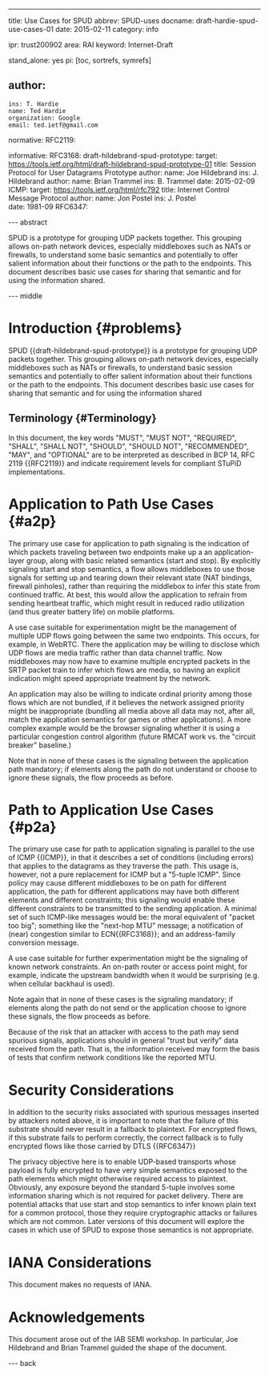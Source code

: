 ---
title: Use Cases for SPUD
abbrev: SPUD-uses
docname: draft-hardie-spud-use-cases-01
date: 2015-02-11
category: info

ipr: trust200902
area: RAI
keyword: Internet-Draft

stand_alone: yes
pi: [toc, sortrefs, symrefs]

author:
 -
    ins: T. Hardie
    name: Ted Hardie
    organization: Google
    email: ted.ietf@gmail.com

normative:
  RFC2119:
 

informative:
  RFC3168:
  draft-hildebrand-spud-prototype:
     target: https://tools.ietf.org/html/draft-hildebrand-spud-prototype-01
     title: Session Protocol for User Datagrams Prototype
     author: 
        name: Joe Hildebrand
        ins: J. Hildebrand
     author:
        name: Brian Trammel
        ins: B. Trammel
     date: 2015-02-09
  ICMP:
     target: https://tools.ietf.org/html/rfc792
     title: Internet Control Message Protocol
     author:
        name: Jon Postel
        ins:  J. Postel   
     date: 1981-09
  RFC6347:

--- abstract

SPUD is a prototype for grouping UDP packets together.  This grouping
allows on-path network devices, especially middleboxes such as NATs or
firewalls, to understand some basic semantics and potentially to
offer salient information about their functions or the path to the
endpoints.  This document describes basic use cases for sharing that
semantic and for using the information shared.



--- middle

Introduction        {#problems}
============

SPUD {{draft-hildebrand-spud-prototype}} is a prototype for grouping
UDP packets together.  This grouping allows on-path network devices,
especially middleboxes such as NATs or firewalls, to understand basic
session semantics and potentially to offer salient information about
their functions or the path to the endpoints.  This document describes
basic use cases for sharing that semantic and for using the
information shared

Terminology          {#Terminology}
-----------
In this document, the key words "MUST", "MUST NOT", "REQUIRED",
"SHALL", "SHALL NOT", "SHOULD", "SHOULD NOT", "RECOMMENDED", "MAY",
and "OPTIONAL" are to be interpreted as described in BCP 14, RFC 2119
{{RFC2119}} and indicate requirement levels for compliant STuPiD
implementations.

Application to Path Use Cases   {#a2p}
=============================

The primary use case for application to path signaling is the
indication of which packets traveling between two endpoints make up a
an application-layer group, along with basic related semantics (start
and stop).  By explicitly signaling start and stop semantics, a flow
allows middleboxes to use those signals for setting up and tearing
down their relevant state (NAT bindings, firewall pinholes), rather
than requiring the middlebox to infer this state from continued
traffic.  At best, this would allow the application to refrain from
sending heartbeat traffic, which might result in reduced radio
utilization (and thus greater battery life) on mobile platforms.

A use case suitable for experimentation might be the management of
multiple UDP flows going between the same two endpoints.  This occurs,
for example, in WebRTC.  There the application may be willing to
disclose which UDP flows are media traffic rather than data channel
traffic. Now middleboxes may now have to examine multiple encrypted
packets in the SRTP packet train to infer which flows are media, so
having an explicit indication might speed appropriate treatment by the
network.

An application may also be willing to indicate ordinal priority among
those flows which are not bundled, if it believes the network
assigned priority might be inappropriate (bundling all media above
all data may not, after all, match the application semantics for
games or other applications).  A more complex example would be the
browser signaling whether it is using a particular congestion control
algorithm (future RMCAT work vs. the "circuit breaker" baseline.)

Note that in none of these cases is the signaling between the 
application path mandatory; if elements along the path do not
understand or choose to ignore these signals, the flow proceeds
as before.

Path to Application Use Cases   {#p2a}
=============================   

The primary use case for path to application signaling is parallel to
the use of ICMP {{ICMP}}, in that it describes a set of conditions
(including errors) that applies to the datagrams as they traverse the
path.  This usage is, however, not a pure replacement for ICMP but a
"5-tuple ICMP".  Since policy may cause different middleboxes to be on
path for different application, the path for different applications
may have both different elements and different constraints; this
signaling would enable these different constraints to be transmitted
to the sending application.  A minimal set of such ICMP-like messages
would be: the moral equivalent of "packet too big"; something like the
"next-hop MTU" message; a notification of (near) congestion similar
to ECN{{RFC3168}}; and an address-family conversion message.

A use case suitable for further experimentation might be the signaling
of known network constraints.  An on-path router or access point
might, for example, indicate the upstream bandwidth when it would
be surprising (e.g. when cellular backhaul is used).

Note again that in none of these cases is the signaling mandatory; if
elements along the path do not send or the application choose to ignore
these signals, the flow proceeds as before.

Because of the risk that an attacker with access to the path may
send spurious signals, applications should in general "trust but
verify" data received from the path.  That is, the information
received may form the basis of tests that confirm network conditions
like the reported MTU.


Security Considerations
=======================

In addition to the security risks associated with spurious messages
inserted by attackers noted above, it is important to note that
the failure of this substrate should never result in a fallback
to plaintext.  For encrypted flows, if this substrate fails to
perform correctly, the correct fallback is to fully encrypted
flows like those carried by DTLS {{RFC6347}}

The privacy objective here is to enable UDP-based transports whose
payload is fully encrypted to have very simple semantics exposed to
the path elements which might otherwise required access to plaintext.
Obviously, any exposure beyond the standard 5-tuple involves some
information sharing which is not required for packet delivery.  There
are potential attacks that use start and stop semantics to infer known
plain text for a common protocol, those they require cryptographic
attacks or failures which are not common.  Later versions of this
document will explore the cases in which use of SPUD to expose those
semantics is not appropriate.

IANA Considerations
===================

This document makes no requests of IANA.

Acknowledgements
================

This document arose out of the IAB SEMI workshop.  In particular,
Joe Hildebrand and Brian Trammel guided the shape of the document.

--- back





